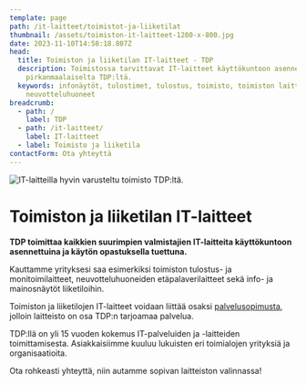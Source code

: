```yaml
---
template: page
path: /it-laitteet/toimistot-ja-liiketilat
thumbnail: /assets/toimiston-it-laitteet-1280-x-800.jpg
date: 2023-11-10T14:58:18.807Z
head:
  title: Toimiston ja liiketilan IT-laitteet - TDP
  description: Toimistossa tarvittavat IT-laitteet käyttökuntoon asennettuina
    pirkanmaalaiselta TDP:ltä.
  keywords: infonäytöt, tulostimet, tulostus, toimisto, toimiston laitteet,
    neuvotteluhuoneet
breadcrumb:
  - path: /
    label: TDP
  - path: /it-laitteet/
    label: IT-laitteet
  - label: Toimisto ja liiketila
contactForm: Ota yhteyttä
---
```

![IT-laitteilla hyvin varusteltu toimisto TDP:ltä.](/assets/toimiston-it-laitteet-1280-x-800.jpg)

# Toimiston ja liiketilan IT-laitteet

**TDP toimittaa kaikkien suurimpien valmistajien IT-laitteita käyttökuntoon asennettuina  ja käytön opastuksella tuettuna.**

Kauttamme yrityksesi saa esimerkiksi toimiston tulostus- ja monitoimilaitteet, neuvotteluhuoneiden etäpalaverilaitteet sekä info- ja mainosnäytöt liiketiloihin. 

Toimiston ja liiketilojen IT-laitteet voidaan liittää osaksi <a href="/it-palvelut/palvelusopimus">palvelusopimusta</a>, jolloin laitteisto on osa TDP:n tarjoamaa palvelua.

TDP:llä on yli 15 vuoden kokemus IT-palveluiden ja -laitteiden toimittamisesta. Asiakkaisiimme kuuluu lukuisten eri toimialojen yrityksiä ja organisaatioita.  

Ota rohkeasti yhteyttä, niin autamme sopivan laitteiston valinnassa!